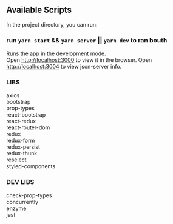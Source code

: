 ## Available Scripts

In the project directory, you can run:

### run `yarn start` && `yarn server` || `yarn dev` to ran bouth

Runs the app in the development mode.<br />
Open [http://localhost:3000](http://localhost:3000) to view it in the browser.
Open [http://localhost:3004](http://localhost:3004) to view json-server info.


### LIBS

axios<br />
bootstrap<br />
prop-types<br />
react-bootstrap<br />
react-redux<br />
react-router-dom<br />
redux<br />
redux-form<br />
redux-persist<br />
redux-thunk<br />
reselect<br />
styled-components<br />


### DEV LIBS

check-prop-types<br />
concurrently<br />
enzyme<br />
jest<br />

